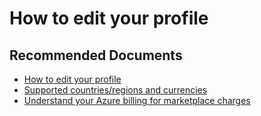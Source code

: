 <properties
    pageTitle="How to edit your profile"
    description="How to edit your profile"
    service="azure-billing"
    resource="billing"
    authors="prdasneo"
    ms.author="prdasneo"
    displayOrder="15"
    selfHelpType="resource"
    supportTopicIds=""
    resourceTags=""
    productPesIds=""
    cloudEnvironments="MoonCake"
    articleId="how-to-edit-your-profile"
/>

# How to edit your profile

## **Recommended Documents**

* [How to edit your profile](https://docs.azure.cn/articles/azure-operations-guide/commerce/subscription-management/aog-commerce-subscription-management-billing-portal-guidance#%E4%BF%AE%E6%94%B9%E8%B4%A6%E6%88%B7%E7%AE%A1%E7%90%86%E5%91%98%E7%9A%84%E4%B8%AA%E4%BA%BA%E8%B5%84%E6%96%99)
* [Supported countries/regions and currencies](https://www.microsoft.com/china/azure/)
* [Understand your Azure billing for marketplace charges](https://market.azure.cn/)